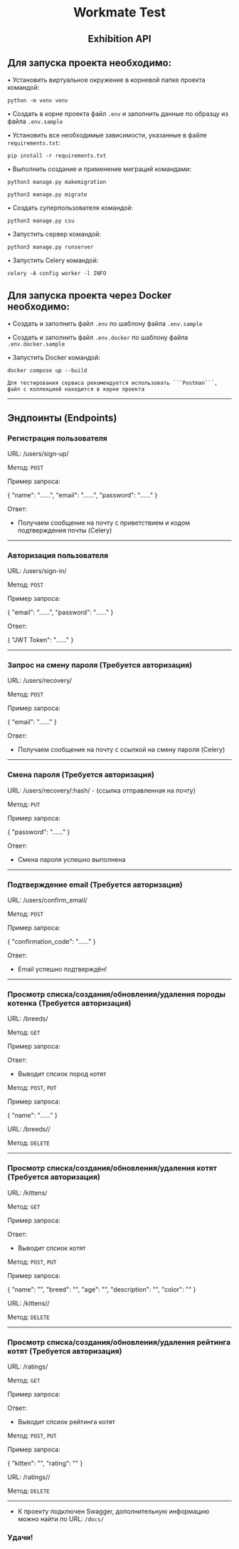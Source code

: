 <h1 align="center">Workmate Test</a> 
<h2 align="center">Exhibition API</a> 
<h2 align="left">Для запуска проекта необходимо:</h2>
  
• Установить виртуальное окружение в корневой папке проекта командой:
```shell
python -m venv venv
```

• Создать в корне проекта файл ```.env``` и заполнить данные по образцу из файла ```.env.sample```

• Установить все необходимые зависимости, указанные в файле ```requirements.txt```:
```shell
pip install -r requirements.txt
```
• Выполнить создание и применение миграций командами:
```shell
python3 manage.py makemigration
```
```shell
python3 manage.py migrate
```
   
• Создать суперпользователя командой:
```shell
python3 manage.py csu
```

• Запустить сервер командой:
```shell
python3 manage.py runserver
```

• Запустить Celery командой:
```shell
celery -A config worker -l INFO
```

<h2 align="left">Для запуска проекта через Docker необходимо:</h2>

• Создать и заполнить файл ```.env``` по шаблону файла ```.env.sample```

• Создать и заполнить файл ```.env.docker``` по шаблону файла ```.env.docker.sample```

• Запустить Docker командой:
```shell
docker compose up --build
```

    Для тестирования сервиса рекомендуется использовать ```Postman```, файл с коллекцией находится в корне проекта

________________________________________
## Эндпоинты (Endpoints)

### Регистрация пользователя

URL: /users/sign-up/

Метод: ```POST```

Пример запроса:

{
    "name": "......",
    "email": "......",
    "password": "......"
}

Ответ:
- Получаем сообщение на почту с приветствием и кодом подтверждения почты (Celery)
________________________________________
### Авторизация пользователя

URL: /users/sign-in/

Метод: ```POST```

Пример запроса:

{
    "email": "......",
    "password": "......"
}

Ответ:

{
    "JWT Token": "......"
}
________________________________________
### Запрос на смену пароля (Требуется авторизация)

URL: /users/recovery/

Метод: ```POST```

Пример запроса:

{
    "email": "......"
}

Ответ:
- Получаем сообщение на почту с ссылкой на смену пароля (Celery)
________________________________________
### Смена пароля (Требуется авторизация)

URL: /users/recovery/:hash/ - (ссылка отправленная на почту)

Метод: ```PUT```

Пример запроса:

{
    "password": "......"
}  

Ответ:
- Смена пароля успешно выполнена
________________________________________
### Подтверждение email (Требуется авторизация)

URL: /users/confirm_email/

Метод: ```POST```

Пример запроса:

{
    "confirmation_code": "......"
}  

Ответ:
- Email успешно подтверждён!
________________________________________
### Просмотр списка/создания/обновления/удаления породы котенка (Требуется авторизация)

URL: /breeds/

Метод: ```GET```

Пример запроса:

Ответ:
- Выводит спсиок пород котят

Метод: ```POST```, ```PUT```

Пример запроса:

{
    "name": "......"
} 

URL: /breeds/<pk>/

Метод: ```DELETE```
________________________________________
### Просмотр списка/создания/обновления/удаления котят (Требуется авторизация)

URL: /kittens/

Метод: ```GET```

Пример запроса:

Ответ:
- Выводит спсиок котят

Метод: ```POST```, ```PUT```

Пример запроса:

{
    "name": "",
    "breed": "",
    "age": "",
    "description": "",
    "color": ""
}


URL: /kittens/<pk>/

Метод: ```DELETE```
________________________________________
### Просмотр списка/создания/обновления/удаления рейтинга котят (Требуется авторизация)

URL: /ratings/

Метод: ```GET```

Пример запроса:

Ответ:
- Выводит спсиок рейтинга котят

Метод: ```POST```, ```PUT```

Пример запроса:

{
    "kitten": "",
    "rating": ""
}

URL: /ratings/<pk>/

Метод: ```DELETE```
________________________________________

- К проекту подключен Swagger, дополнительную информацию можно найти по URL: ```/docs/```

### Удачи!
  
